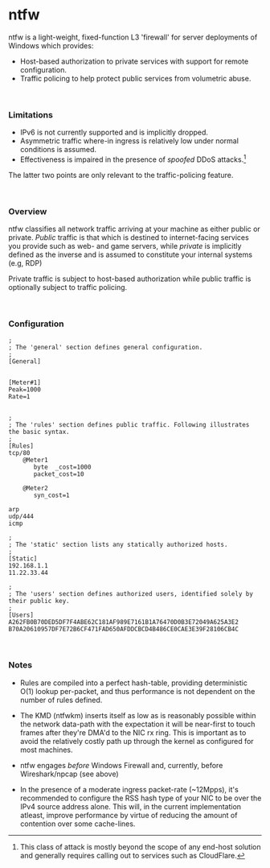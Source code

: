 # ntfw
ntfw is a light-weight, fixed-function L3 'firewall' for server deployments of Windows which provides:

- Host-based authorization to private services with support for remote configuration.
- Traffic policing to help protect public services from volumetric abuse.


<br>

### Limitations

- IPv6 is not currently supported and is implicitly dropped.
- Asymmetric traffic where-in ingress is relatively low under normal conditions is assumed.
- Effectiveness is impaired in the presence of *spoofed* DDoS attacks.[^1]

The latter two points are only relevant to the traffic-policing feature.

<br>

### Overview

ntfw classifies all network traffic arriving at your machine as either public or private. *Public* traffic is that which is destined
to internet-facing services you provide such as web- and game servers, while *private* is implicitly defined as the inverse and
is assumed to constitute your internal systems (e.g, RDP)

Private traffic is subject to host-based authorization while public traffic is optionally subject to traffic policing.



<br>

### Configuration

```
;
; The 'general' section defines general configuration.
;
[General]


[Meter#1]
Peak=1000
Rate=1


;
; The 'rules' section defines public traffic. Following illustrates the basic syntax.
;
[Rules]
tcp/80
    @Meter1
       byte  _cost=1000
       packet_cost=10

    @Meter2
       syn_cost=1

arp
udp/444
icmp

;
; The 'static' section lists any statically authorized hosts.
;
[Static]
192.168.1.1
11.22.33.44

;
; The 'users' section defines authorized users, identified solely by their public key.
;
[Users]
A262FB0B70DED5DF7F4ABE62C181AF989E7161B1A76470D0B3E72049A625A3E2
B70A20610957DF7E72B6CF471FAD650AFDDCBCD4B486CE0CAE3E39F28106CB4C

```

<br>

### Notes

- Rules are compiled into a perfect hash-table, providing deterministic O(1) lookup per-packet, and thus performance is not dependent on the number of rules defined.

- The KMD (ntfwkm) inserts itself as low as is reasonably possible within the network data-path with the expectation it will be near-first to touch
  frames after they're DMA'd to the NIC rx ring. This is important as to avoid the relatively costly path up through the kernel as
  configured for most machines.

- ntfw engages *before* Windows Firewall and, currently, before Wireshark/npcap (see above)
  
- In the presence of a moderate ingress packet-rate (~12Mpps), it's recommended to configure the RSS hash type of your NIC to be over the IPv4 source address
  alone. This will, in the current implementation atleast, improve performance by virtue of reducing the amount of contention over some cache-lines.


[^1]: This class of attack is mostly beyond the scope of any end-host solution and generally requires calling out to services such as CloudFlare.
